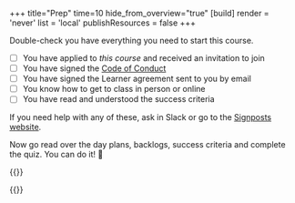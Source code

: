 +++
title="Prep"
time=10
hide_from_overview="true"
[build]
  render = 'never'
  list = 'local'
  publishResources = false
+++

Double-check you have everything you need to start this course.

- [ ] You have applied to _this course_ and received an invitation to join
- [ ] You have signed the [Code of Conduct](https://codeyourfuture.io/about/code-of-conduct/)
- [ ] You have signed the Learner agreement sent to you by email
- [ ] You know how to get to class in person or online
- [ ] You have read and understood the success criteria

If you need help with any of these, ask in Slack or go to the [Signposts website](https://signposts.codeyourfuture.io/).

Now go read over the day plans, backlogs, success criteria and complete the quiz. You can do it! 🚀

{{<multiple-choice
  question="What time does class start?"
  answers="Any time in the morning | 10am sharp | It's on-demand"
  feedback="No, it's a mistake to be late for class. | Yes, you should be ready to begin at 10am. | No, you must come to class in person and on time."
  correct="1" >}}

{{<multiple-choice
  question="What is the first thing you should do when you come into class?"
  answers="Sign the register | Find a seat | Get a coffee"
    feedback="Yes, sign the register as soon as you come in. | No, you should sign the register first. | No, you should sign the register first."
    correct="0" >}}
